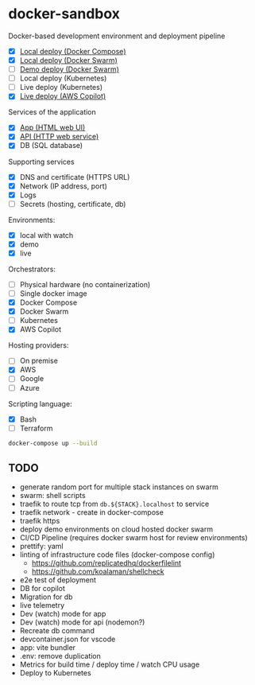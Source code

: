 # docker-sandbox

Docker-based development environment and deployment pipeline

- [x] [Local deploy (Docker Compose)](./compose/README.md)
- [x] [Local deploy (Docker Swarm)](./swarm/README.md)
- [ ] [Demo deploy (Docker Swarm)](./swarm/README.md)
- [ ] Local deploy (Kubernetes)
- [ ] Live deploy (Kubernetes)
- [x] [Live deploy (AWS Copilot)](./copilot/README.md)

Services of the application

- [x] [App (HTML web UI)](./app/README.md)
- [x] [API (HTTP web service)](./api/README.md)
- [x] DB (SQL database)

Supporting services

- [x] DNS and certificate (HTTPS URL)
- [x] Network (IP address, port)
- [x] Logs
- [ ] Secrets (hosting, certificate, db)

Environments:

- [x] local with watch
- [x] demo
- [x] live

Orchestrators:

- [ ] Physical hardware (no containerization)
- [ ] Single docker image
- [x] Docker Compose
- [x] Docker Swarm
- [ ] Kubernetes
- [x] AWS Copilot

Hosting providers:

- [ ] On premise
- [x] AWS
- [ ] Google
- [ ] Azure

Scripting language:

- [x] Bash
- [ ] Terraform

```bash
docker-compose up --build
```

## TODO

- generate random port for multiple stack instances on swarm
- swarm: shell scripts
- traefik to route tcp from `db.${STACK}.localhost` to service
- traefik network - create in docker-compose
- traefik https
- deploy demo environments on cloud hosted docker swarm
- CI/CD Pipeline (requires docker swarm host for review environments)
- prettify: yaml
- linting of infrastructure code files (docker-compose config)
  - https://github.com/replicatedhq/dockerfilelint
  - https://github.com/koalaman/shellcheck
- e2e test of deployment
- DB for copilot
- Migration for db
- live telemetry
- Dev (watch) mode for app
- Dev (watch) mode for api (nodemon?)
- Recreate db command
- devcontainer.json for vscode
- app: vite bundler
- .env: remove duplication
- Metrics for build time / deploy time / watch CPU usage
- Deploy to Kubernetes
